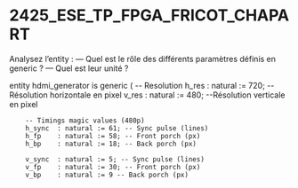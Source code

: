 # 2425_ESE_TP_FPGA_FRICOT_CHAPART

Analysez l’entity :
— Quel est le rôle des différents paramètres définis en generic ?
— Quel est leur unité ?

entity hdmi_generator is
	generic (
		-- Resolution
		h_res 	: natural := 720; --Résolution  horizontale en pixel
		v_res 	: natural := 480; --Résolution verticale en pixel

		-- Timings magic values (480p)
		h_sync	: natural := 61; -- Sync pulse (lines)
		h_fp	: natural := 58; -- Front porch (px) 
		h_bp	: natural := 18; -- Back porch (px)

		v_sync	: natural := 5; -- Sync pulse (lines)
		v_fp	: natural := 30; -- Front porch (px) 
		v_bp	: natural := 9 -- Back porch (px)
